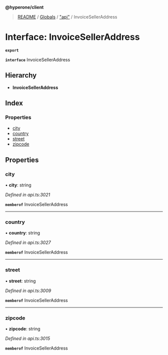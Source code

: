 **@hyperone/client**

> [README](../README.md) / [Globals](../globals.md) / ["api"](../modules/_api_.md) / InvoiceSellerAddress

# Interface: InvoiceSellerAddress

**`export`** 

**`interface`** InvoiceSellerAddress

## Hierarchy

* **InvoiceSellerAddress**

## Index

### Properties

* [city](_api_.invoiceselleraddress.md#city)
* [country](_api_.invoiceselleraddress.md#country)
* [street](_api_.invoiceselleraddress.md#street)
* [zipcode](_api_.invoiceselleraddress.md#zipcode)

## Properties

### city

•  **city**: string

*Defined in api.ts:3021*

**`memberof`** InvoiceSellerAddress

___

### country

•  **country**: string

*Defined in api.ts:3027*

**`memberof`** InvoiceSellerAddress

___

### street

•  **street**: string

*Defined in api.ts:3009*

**`memberof`** InvoiceSellerAddress

___

### zipcode

•  **zipcode**: string

*Defined in api.ts:3015*

**`memberof`** InvoiceSellerAddress
